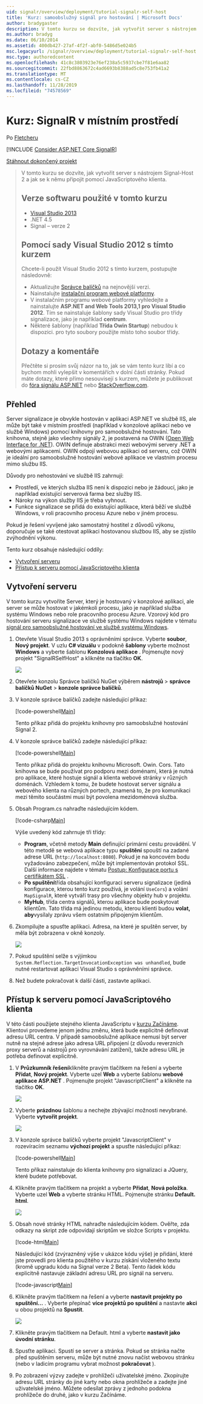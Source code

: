 ```yaml
---
uid: signalr/overview/deployment/tutorial-signalr-self-host
title: 'Kurz: samoobslužný signál pro hostování | Microsoft Docs'
author: bradygaster
description: V tomto kurzu se dozvíte, jak vytvořit server s nástrojem Signal-Host 2 a jak se k němu připojit pomocí JavaScriptového klienta. Verze softwaru používané v kurzu V...
ms.author: bradyg
ms.date: 06/10/2014
ms.assetid: 400db427-27af-4f2f-abf0-5486d5e024b5
msc.legacyurl: /signalr/overview/deployment/tutorial-signalr-self-host
msc.type: authoredcontent
ms.openlocfilehash: 41c8c3803923e76ef238a5c5937cbe7f81e6aa82
ms.sourcegitcommit: 22fbd8863672c4ad6693b8388ad5c8e753fb41a2
ms.translationtype: MT
ms.contentlocale: cs-CZ
ms.lasthandoff: 11/28/2019
ms.locfileid: "74578569"
---
```

# <a name="tutorial-signalr-self-host"></a>Kurz: SignalR v místním prostředí

Po [Fletcheru](https://github.com/pfletcher)

[!INCLUDE [Consider ASP.NET Core SignalR](~/includes/signalr/signalr-version-disambiguation.md)]

[Stáhnout dokončený projekt](https://code.msdn.microsoft.com/SignalR-Self-Host-Sample-6da0f383)

> V tomto kurzu se dozvíte, jak vytvořit server s nástrojem Signal-Host 2 a jak se k němu připojit pomocí JavaScriptového klienta.
>
> ## <a name="software-versions-used-in-the-tutorial"></a>Verze softwaru použité v tomto kurzu
>
>
> - [Visual Studio 2013](https://my.visualstudio.com/Downloads?q=visual%20studio%202013)
> - .NET 4.5
> - Signal – verze 2
>
>
>
> ## <a name="using-visual-studio-2012-with-this-tutorial"></a>Pomocí sady Visual Studio 2012 s tímto kurzem
>
>
> Chcete-li použít Visual Studio 2012 s tímto kurzem, postupujte následovně:
>
> - Aktualizujte [Správce balíčků](http://docs.nuget.org/docs/start-here/installing-nuget) na nejnovější verzi.
> - Nainstalujte [instalační program webové platformy](https://www.microsoft.com/web/downloads/platform.aspx).
> - V instalačním programu webové platformy vyhledejte a nainstalujte **ASP.NET and Web Tools 2013,1 pro Visual Studio 2012**. Tím se nainstaluje šablony sady Visual Studio pro třídy signalizace, jako je například **centrum**.
> - Některé šablony (například **Třída Owin Startup**) nebudou k dispozici. pro tyto soubory použijte místo toho soubor třídy.
>
>
> ## <a name="questions-and-comments"></a>Dotazy a komentáře
>
> Přečtěte si prosím svůj názor na to, jak se vám tento kurz líbí a co bychom mohli vylepšit v komentářích v dolní části stránky. Pokud máte dotazy, které přímo nesouvisejí s kurzem, můžete je publikovat do [fóra signálu ASP.NET](https://forums.asp.net/1254.aspx/1?ASP+NET+SignalR) nebo [StackOverflow.com](http://stackoverflow.com/).

## <a name="overview"></a>Přehled

Server signalizace je obvykle hostován v aplikaci ASP.NET ve službě IIS, ale může být také v místním prostředí (například v konzolové aplikaci nebo ve službě Windows) pomocí knihovny pro samoobslužné hostování. Tato knihovna, stejně jako všechny signály 2, je postavená na OWIN ([Open Web Interface for .NET](http://owin.org)). OWIN definuje abstrakci mezi webovými servery .NET a webovými aplikacemi. OWIN odpojí webovou aplikaci od serveru, což OWIN je ideální pro samoobslužné hostování webové aplikace ve vlastním procesu mimo službu IIS.

Důvody pro nehostování ve službě IIS zahrnují:

- Prostředí, ve kterých služba IIS není k dispozici nebo je žádoucí, jako je například existující serverová farma bez služby IIS.
- Nároky na výkon služby IIS je třeba vyhnout.
- Funkce signalizace se přidá do existující aplikace, která běží ve službě Windows, v roli pracovního procesu Azure nebo v jiném procesu.

Pokud je řešení vyvíjené jako samostatný hostitel z důvodů výkonu, doporučuje se také otestovat aplikaci hostovanou službou IIS, aby se zjistilo zvýhodnění výkonu.

Tento kurz obsahuje následující oddíly:

- [Vytvoření serveru](#server)
- [Přístup k serveru pomocí JavaScriptového klienta](#js)

<a id="server"></a>

## <a name="creating-the-server"></a>Vytvoření serveru

V tomto kurzu vytvoříte Server, který je hostovaný v konzolové aplikaci, ale server se může hostovat v jakémkoli procesu, jako je například služba systému Windows nebo role pracovního procesu Azure. Vzorový kód pro hostování serveru signalizace ve službě systému Windows najdete v tématu [signál pro samoobslužné hostování ve službě systému Windows](https://code.msdn.microsoft.com/SignalR-self-hosted-in-6ff7e6c3).

1. Otevřete Visual Studio 2013 s oprávněními správce. Vyberte **soubor**, **Nový projekt**. V uzlu  **C# vizuálu** v podokně **šablony** vyberte možnost **Windows** a vyberte šablonu **Konzolová aplikace** . Pojmenujte nový projekt "SignalRSelfHost" a klikněte na tlačítko **OK**.

    ![](tutorial-signalr-self-host/_static/image1.png)
2. Otevřete konzolu Správce balíčků NuGet výběrem **nástrojů** > **správce balíčků NuGet** > **konzole správce balíčků**.
3. V konzole správce balíčků zadejte následující příkaz:

    [!code-powershell[Main](tutorial-signalr-self-host/samples/sample1.ps1)]

    Tento příkaz přidá do projektu knihovny pro samoobslužné hostování Signal 2.
4. V konzole správce balíčků zadejte následující příkaz:

    [!code-powershell[Main](tutorial-signalr-self-host/samples/sample2.ps1)]

    Tento příkaz přidá do projektu knihovnu Microsoft. Owin. Cors. Tato knihovna se bude používat pro podporu mezi doménami, která je nutná pro aplikace, které hostuje signál a klienta webové stránky v různých doménách. Vzhledem k tomu, že budete hostovat server signálu a webového klienta na různých portech, znamená to, že pro komunikaci mezi těmito součástmi musí být povolena mezidoménová služba.
5. Obsah Program.cs nahraďte následujícím kódem.

    [!code-csharp[Main](tutorial-signalr-self-host/samples/sample3.cs)]

    Výše uvedený kód zahrnuje tři třídy:

    - **Program**, včetně metody **Main** definující primární cestu provádění. V této metodě se webová aplikace typu **spuštění** spouští na zadané adrese URL (`http://localhost:8080`). Pokud je na koncovém bodu vyžadováno zabezpečení, může být implementován protokol SSL. Další informace najdete v tématu [Postup: Konfigurace portu s certifikátem SSL](https://msdn.microsoft.com/library/ms733791.aspx) .
    - **Po spuštění**třída obsahující konfiguraci serveru signalizace (jediná konfigurace, kterou tento kurz používá, je volání `UseCors`) a volání `MapSignalR`, které vytváří trasy pro všechny objekty hub v projektu.
    - **MyHub**, třída centra signálů, kterou aplikace bude poskytovat klientům. Tato třída má jedinou metodu, kterou klienti budou **volat, aby**vysílaly zprávu všem ostatním připojeným klientům.
6. Zkompilujte a spusťte aplikaci. Adresa, na které je spuštěn server, by měla být zobrazena v okně konzoly.

    ![](tutorial-signalr-self-host/_static/image2.png)
7. Pokud spuštění selže s výjimkou `System.Reflection.TargetInvocationException was unhandled`, bude nutné restartovat aplikaci Visual Studio s oprávněními správce.
8. Než budete pokračovat k další části, zastavte aplikaci.

<a id="js"></a>

## <a name="accessing-the-server-with-a-javascript-client"></a>Přístup k serveru pomocí JavaScriptového klienta

V této části použijete stejného klienta JavaScriptu v [kurzu Začínáme](../getting-started/tutorial-getting-started-with-signalr.md). Klientovi provedeme jenom jednu změnu, která bude explicitně definovat adresu URL centra. V případě samoobslužné aplikace nemusí být server nutně na stejné adrese jako adresa URL připojení (z důvodu reverzních proxy serverů a nástrojů pro vyrovnávání zatížení), takže adresu URL je potřeba definovat explicitně.

1. V **Průzkumník řešení**klikněte pravým tlačítkem na řešení a vyberte **Přidat**, **Nový projekt**. Vyberte uzel **Web** a vyberte šablonu **webové aplikace ASP.NET** . Pojmenujte projekt "JavascriptClient" a klikněte na tlačítko **OK**.

    ![](tutorial-signalr-self-host/_static/image3.png)
2. Vyberte **prázdnou** šablonu a nechejte zbývající možnosti nevybrané. Vyberte **vytvořit projekt**.

    ![](tutorial-signalr-self-host/_static/image4.png)
3. V konzole správce balíčků vyberte projekt "JavascriptClient" v rozevíracím seznamu **výchozí projekt** a spusťte následující příkaz:

    [!code-powershell[Main](tutorial-signalr-self-host/samples/sample4.ps1)]

    Tento příkaz nainstaluje do klienta knihovny pro signalizaci a JQuery, které budete potřebovat.
4. Klikněte pravým tlačítkem na projekt a vyberte **Přidat**, **Nová položka**. Vyberte uzel **Web** a vyberte stránku HTML. Pojmenujte stránku **Default. html**.

    ![](tutorial-signalr-self-host/_static/image5.png)
5. Obsah nové stránky HTML nahraďte následujícím kódem. Ověřte, zda odkazy na skript zde odpovídají skriptům ve složce Scripts v projektu.

    [!code-html[Main](tutorial-signalr-self-host/samples/sample5.html?highlight=31-32)]

    Následující kód (zvýrazněný výše v ukázce kódu výše) je přidání, které jste provedli pro klienta použitého v kurzu získání vloženého textu (kromě upgradu kódu na Signal verze 2 Beta). Tento řádek kódu explicitně nastavuje základní adresu URL pro signál na serveru.

    [!code-javascript[Main](tutorial-signalr-self-host/samples/sample6.js)]
6. Klikněte pravým tlačítkem na řešení a vyberte **nastavit projekty po spuštění...** . Vyberte přepínač **více projektů po spuštění** a nastavte **akci** u obou projektů na **Spustit**.

    ![](tutorial-signalr-self-host/_static/image6.png)
7. Klikněte pravým tlačítkem na Default. html a vyberte **nastavit jako úvodní stránku**.
8. Spusťte aplikaci. Spustí se server a stránka. Pokud se stránka načte před spuštěním serveru, může být nutné znovu načíst webovou stránku (nebo v ladicím programu vybrat možnost **pokračovat** ).
9. Po zobrazení výzvy zadejte v prohlížeči uživatelské jméno. Zkopírujte adresu URL stránky do jiné karty nebo okna prohlížeče a zadejte jiné uživatelské jméno. Můžete odesílat zprávy z jednoho podokna prohlížeče do druhé, jako v kurzu Začínáme.
